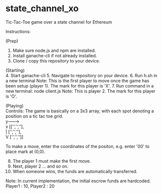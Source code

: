 # state_channel_xo
Tic-Tac-Toe game over a state channel for Ethereum

Instructions:

(Prep)
1. Make sure node.js and npm are installed.
2. Install ganache-cli if not already installed.
3. Clone / copy  this repository to your device.

(Starting)  
4. Start ganache-cli
5. Navigate to repository on your device.
6. Run h.sh in a new terminal
  Note: This is the first player to move once the game has been setup (player 1). The mark for this player is 'X'.
7. Run command in a new terminal: node client.js
  Note: This is player 2. The mark for this player is 'O'.

(Playing)  
Controls:
The game is basically on a 3x3 array, with each spot denoting a position on a tic tac toe grid.  
  y--->   
 x [['','',''],   
 | ['','',''],  
 V ['','','']]  
 
To make a move, enter the coordinates of the positon, e.g. enter '00' to place mark at (0,0).

8. The player 1 must make the first move.
9. Next, player 2 ... and so on.
9. When someone wins, the funds are automatically transferred.

Note: In current implementation, the initial escrow funds are hardcoded. Player1 : 10, Player2 : 20
